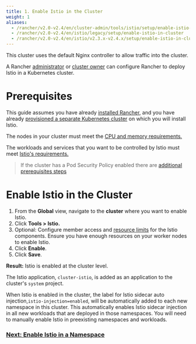 ```yaml
---
title: 1. Enable Istio in the Cluster
weight: 1
aliases:
  - /rancher/v2.0-v2.4/en/cluster-admin/tools/istio/setup/enable-istio-in-cluster
  - /rancher/v2.0-v2.4/en/istio/legacy/setup/enable-istio-in-cluster
  - /rancher/v2.0-v2.4/en/istio/v2.3.x-v2.4.x/setup/enable-istio-in-cluster
---
```


This cluster uses the default Nginx controller to allow traffic into the cluster.

A Rancher [administrator]({{<baseurl>}}/rancher/v2.0-v2.4/en/admin-settings/rbac/global-permissions/) or [cluster owner]({{<baseurl>}}/rancher/v2.0-v2.4/en/admin-settings/rbac/cluster-project-roles/#cluster-roles) can configure Rancher to deploy Istio in a Kubernetes cluster.

# Prerequisites

This guide assumes you have already [installed Rancher,]({{<baseurl>}}/rancher/v2.0-v2.4/en/installation) and you have already [provisioned a separate Kubernetes cluster]({{<baseurl>}}/rancher/v2.0-v2.4/en/cluster-provisioning) on which you will install Istio.

The nodes in your cluster must meet the [CPU and memory requirements.]({{<baseurl>}}/rancher/v2.0-v2.4/en/cluster-admin/tools/istio/resources/)

The workloads and services that you want to be controlled by Istio must meet [Istio's requirements.](https://istio.io/docs/setup/additional-setup/requirements/)

> If the cluster has a Pod Security Policy enabled there are [additional prerequisites steps]({{<baseurl>}}/rancher/v2.0-v2.4/en/cluster-admin/tools/istio/setup/enable-istio-in-cluster/enable-istio-with-psp/)

# Enable Istio in the Cluster

1. From the **Global** view, navigate to the **cluster** where you want to enable Istio.
1. Click **Tools > Istio.**
1. Optional: Configure member access and [resource limits]({{<baseurl>}}/rancher/v2.0-v2.4/en/cluster-admin/tools/istio/resources/) for the Istio components. Ensure you have enough resources on your worker nodes to enable Istio.
1. Click **Enable**.
1. Click **Save**.

**Result:** Istio is enabled at the cluster level.

The Istio application, `cluster-istio`, is added as an application to the cluster's `system` project.

When Istio is enabled in the cluster, the label for Istio sidecar auto injection,`istio-injection=enabled`, will be automatically added to each new namespace in this cluster. This automatically enables Istio sidecar injection in all new workloads that are deployed in those namespaces. You will need to manually enable Istio in preexisting namespaces and workloads.

### [Next: Enable Istio in a Namespace]({{<baseurl>}}/rancher/v2.0-v2.4/en/cluster-admin/tools/istio/setup/enable-istio-in-namespace)
